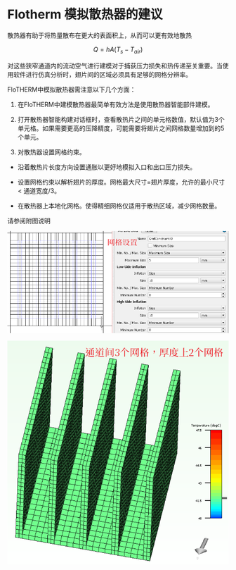# Flotherm 模拟散热器的建议

散热器有助于将热量散布在更大的表面积上，从而可以更有效地散热

$$
Q=hA(T_s-T_{air})
$$

对这些狭窄通道内的流动空气进行建模对于捕获压力损失和热传递至关重要。当使用软件进行仿真分析时，翅片间的区域必须具有足够的网格分辨率。

FloTHERM中模拟散热器需注意以下几个方面：

1. 在FloTHERM中建模散热器最简单有效方法是使用散热器智能部件建模。

2. 打开散热器智能构建对话框时，查看散热片之间的单元格数值，默认值为3个单元格。如果需要更高的压降精度，可能需要将翅片之间网格数量增加到的5个单元。

3. 对散热器设置网格约束。

- 沿着散热片长度方向设置通胀以更好地模拟入口和出口压力损失。

- 设置网格约束以解析翅片的厚度。网格最大尺寸=翅片厚度，允许的最小尺寸 < 通道宽度/3。

- 在散热器上本地化网格。使得精细网格仅适用于散热区域，减少网格数量。

请参阅附图说明

![1547860393171](assets/1547860393171.png)

![1547860574454](assets/1547860574454.png)
